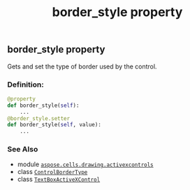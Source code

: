 ﻿---
title: border_style property
second_title: Aspose.Cells for Python via .NET API References
description: 
type: docs
weight: 50
url: /aspose.cells.drawing.activexcontrols/textboxactivexcontrol/border_style/
is_root: false
---

## border_style property


Gets and set the type of border used by the control.
### Definition:
```python
@property
def border_style(self):
    ...
@border_style.setter
def border_style(self, value):
    ...
```

### See Also
* module [`aspose.cells.drawing.activexcontrols`](../../)
* class [`ControlBorderType`](/cells/python-net/aspose.cells.drawing.activexcontrols/controlbordertype)
* class [`TextBoxActiveXControl`](/cells/python-net/aspose.cells.drawing.activexcontrols/textboxactivexcontrol)

